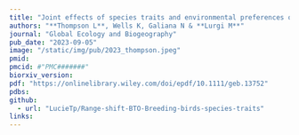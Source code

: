 ```yaml
---
title: "Joint effects of species traits and environmental preferences on range edge shifts of British birds"
authors: "**Thompson L**, Wells K, Galiana N & **Lurgi M**"
journal: "Global Ecology and Biogeography"
pub_date: "2023-09-05"
image: "/static/img/pub/2023_thompson.jpeg"
pmid: 
pmcid: #"PMC#######"
biorxiv_version: 
pdf: "https://onlinelibrary.wiley.com/doi/epdf/10.1111/geb.13752"
pdbs:
github:
  - url: "LucieTp/Range-shift-BTO-Breeding-birds-species-traits"
links:
---
```

